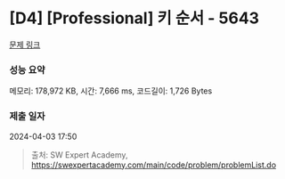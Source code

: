 # [D4] [Professional] 키 순서 - 5643 

[문제 링크](https://swexpertacademy.com/main/code/problem/problemDetail.do?contestProbId=AWXQsLWKd5cDFAUo) 

### 성능 요약

메모리: 178,972 KB, 시간: 7,666 ms, 코드길이: 1,726 Bytes

### 제출 일자

2024-04-03 17:50



> 출처: SW Expert Academy, https://swexpertacademy.com/main/code/problem/problemList.do